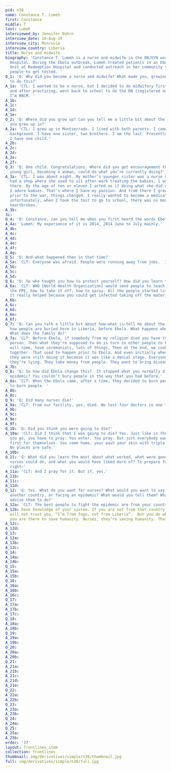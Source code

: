 ```yaml
---
pid: n38
name: Constance T. Lumeh
first: Constance
middle: T
last: Lumeh
interviewed_by: Jennifer Dohrn
interview_date: 16-Aug-19
interview_city: Monrovia
interview_country: Liberia
title: Nurse and midwife
biography: 'Constance T. Lumeh is a nurse and midwife in the OB/GYN ward at Redemption
  Hospital. During the Ebola outbreak, Lumeh treated patients in an Ebola Treatment
  Unit at Redemption Hospital and conducted outreach in her community to encourage
  people to get tested. '
Q_1: 'Q: Why did you become a nurse and midwife? What made you, growing up, decide
  to do this?'
A_1a: 'CTL: I wanted to be a nurse, but I decided to do midwifery first as a stepping-stone,
  and after practicing, went back to school to do the RN [registered nurse]. And presently,
  I’m RNCM. '
A_1b: 
A_1c: 
A_1d: 
A_1e: 
Q_2: 'Q: Where did you grow up? Can you tell me a little bit about the community that
  you grew up in?'
A_2a: 'CTL: I grew up in Montserrado. I lived with both parents. I came from a Muslim
  background. I have one sister, two brothers. I am the last. Presently, I’m married.
  I have one child.'
A_2b: 
A_2c: 
A_2d: 
A_2e: 
A_2f: 
Q_3: 'Q: One child. Congratulations. Where did you get encouragement that you as a
  young girl, becoming a woman, could do what you’re currently doing?'
A_3a: 'CTL: I was about eight. My mother’s younger sister was a nurse midwife. She
  had a shop where she used to sit after work treating the babies. I would visit her
  there. By the age of ten or eleven I acted as if doing what she did was my intention.
  I adore babies. That’s where I have my passion. And from there I grew up, but just
  prior to the war, things changed. I really wanted to become a medical doctor, but
  unfortunately, when I took the test to go to school, there was no money. We were
  heartbroken.'
A_3b: 
3c: 
Q_4: 'Q: Constance, can you tell me when you first heard the words Ebola viral disease? '
A_4a: 'Lumeh: My experience of it is 2014, 2014 June to July mainly.'
A_4b: 
A_4c: 
A_4d: 
A_4e: 
A_4f: 
A_4g: 
Q_5: 'Q: And what happened then in that time?'
A_5a: 'CLT: Everyone was afraid. People were running away from jobs.  It was not easy. '
A_5b: 
A_5c: 
A_5d: 
Q_6: 'Q: So who taught you how to protect yourself? How did you learn that?'
A_6a: 'CLT: WHO [World Health Organization] would send people to teach how to wear
  the PPE, how to take it off, how to spray. All the people started listening to them.
  It really helped because you could get infected taking off the material. '
A_6b: 
A_6c: 
A_6d: 
A_6e: 
A_6f: 
Q_7: 'Q: Can you talk a little bit about how—what is—tell me about the tradition of
  how people are buried here in Liberia, before Ebola. What happens when someone dies?
  What does the family do?'
A_7a: 'CLT: Before Ebola, if somebody from my religion died you have to bathe the
  person. Then what they’re supposed to do is turn to other people to bury them. We
  will come, have ceremonials, lots of things. Then at the end, we cook food or eat
  together. That used to happen prior to Ebola. And even initially when Ebola entered,
  they were still doing it because it was like a denial stage. Everyone was saying
  they’re lying. They take money from people. They want to bring diseases. Just lying. '
A_7b: 
Q_8: 'Q: So how did Ebola change this?  It stopped what you normally did, right, the
  epidemic? You couldn’t bury people in the way that you had before.'
A_8a: 'CLT: When the Ebola came, after a time, they decided to burn people. They used
  to burn people. '
A_8b: 
A_8c: 
Q_9: 'Q: Did many nurses die?'
A_9a: 'CLT: From our facility, yes, died. We lost four doctors in one team.'
A_9b: 
A_9c: 
A_9e: 
A_9f: 
Q_10: 'Q: Did you think you were going to die?'
A_10a: 'CLT: Did I think that I was going to die? Yes. Just like in the morning before
  you go, you have to pray. You enter. You pray. But just everybody wanted to pray
  first for themselves. You come home, your wash your skin with triple antibiotic.
  No places are safe.'
A_10b: 
Q_11: 'Q: What did you learn the most about what worked, what were good things that
  nurses could do, and what you would have liked more of? To prepare for another epidemic,
  right—'
A_11a: 'CLT: And I pray for it. But if, yes.'
A_11b: 
A_11c: 
A_11d: 
Q_12: 'Q: Yes. What do you want for nurses? What would you want to say to nurses in
  another country, or facing an epidemic? What would you tell them? What would you
  advise them to do?'
A_12a: 'CLT: The best people to fight the epidemic are from your country because you '
A_12b: have knowledge of your system. If you are not from that country some people
  will not trust you, “I’m from Togo, not from Liberia”.  But you do what you do because
  you are there to save humanity. Nurses, they’re saving humanity. That’s my passion.
A_12c: 
A_12d: 
Q_13: 
A_13a: 
A_13b: 
A_13c: 
Q_14: 
A_14a: 
A_14b: 
Q_15: 
A_15a: 
A_15b: 
Q_16: 
A_16a: 
A_16b: 
A_16c: 
Q_17: 
A_17a: 
A_17b: 
A_17c: 
Q_18: 
A_18a: 
A_18b: 
Q_19: 
A_19a: 
A_19b: 
Q_20: 
A_20a: 
A_20b: 
Q_21: 
A_21a: 
A_21b: 
A_21c: 
A_21d: 
A_21e: 
Q_22: 
A_22a: 
A_22b: 
Q_23: 
A_23a: 
A_23b: 
Q_24: 
A_24a: 
Q_25: 
A_25a: 
A_25b: 
order: '37'
layout: frontlines_item
collection: frontlines
thumbnail: img/derivatives/simple/n38/thumbnail.jpg
full: img/derivatives/simple/n38/full.jpg
---
```

